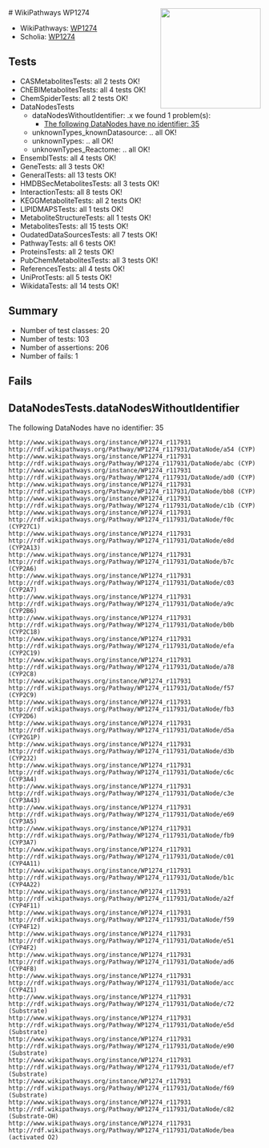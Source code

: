 <img style="float: right; width: 200px" src="https://upload.wikimedia.org/wikipedia/commons/thumb/8/83/Wplogo_with_text_500.png/640px-Wplogo_with_text_500.png" />
# WikiPathways WP1274

* WikiPathways: [WP1274](https://new.wikipathways.org/pathways/WP1274)
* Scholia: [WP1274](https://scholia.toolforge.org/wikipathways/WP1274)
## Tests
* CASMetabolitesTests: all 2 tests OK!
* ChEBIMetabolitesTests: all 4 tests OK!
* ChemSpiderTests: all 2 tests OK!
* DataNodesTests
    * dataNodesWithoutIdentifier: .x we found 1 problem(s):
        * [The following DataNodes have no identifier: 35](#8792c4d3)
    * unknownTypes_knownDatasource: .. all OK!
    * unknownTypes: .. all OK!
    * unknownTypes_Reactome: .. all OK!
* EnsemblTests: all 4 tests OK!
* GeneTests: all 3 tests OK!
* GeneralTests: all 13 tests OK!
* HMDBSecMetabolitesTests: all 3 tests OK!
* InteractionTests: all 8 tests OK!
* KEGGMetaboliteTests: all 2 tests OK!
* LIPIDMAPSTests: all 1 tests OK!
* MetaboliteStructureTests: all 1 tests OK!
* MetabolitesTests: all 15 tests OK!
* OudatedDataSourcesTests: all 7 tests OK!
* PathwayTests: all 6 tests OK!
* ProteinsTests: all 2 tests OK!
* PubChemMetabolitesTests: all 3 tests OK!
* ReferencesTests: all 4 tests OK!
* UniProtTests: all 5 tests OK!
* WikidataTests: all 14 tests OK!


## Summary

* Number of test classes: 20
* Number of tests: 103
* Number of assertions: 206
* Number of fails: 1

## Fails

<a name="8792c4d3" />

## DataNodesTests.dataNodesWithoutIdentifier

The following DataNodes have no identifier: 35
```
http://www.wikipathways.org/instance/WP1274_r117931 http://rdf.wikipathways.org/Pathway/WP1274_r117931/DataNode/a54 (CYP)
http://www.wikipathways.org/instance/WP1274_r117931 http://rdf.wikipathways.org/Pathway/WP1274_r117931/DataNode/abc (CYP)
http://www.wikipathways.org/instance/WP1274_r117931 http://rdf.wikipathways.org/Pathway/WP1274_r117931/DataNode/ad0 (CYP)
http://www.wikipathways.org/instance/WP1274_r117931 http://rdf.wikipathways.org/Pathway/WP1274_r117931/DataNode/bb8 (CYP)
http://www.wikipathways.org/instance/WP1274_r117931 http://rdf.wikipathways.org/Pathway/WP1274_r117931/DataNode/c1b (CYP)
http://www.wikipathways.org/instance/WP1274_r117931 http://rdf.wikipathways.org/Pathway/WP1274_r117931/DataNode/f0c (CYP27C1)
http://www.wikipathways.org/instance/WP1274_r117931 http://rdf.wikipathways.org/Pathway/WP1274_r117931/DataNode/e8d (CYP2A13)
http://www.wikipathways.org/instance/WP1274_r117931 http://rdf.wikipathways.org/Pathway/WP1274_r117931/DataNode/b7c (CYP2A6)
http://www.wikipathways.org/instance/WP1274_r117931 http://rdf.wikipathways.org/Pathway/WP1274_r117931/DataNode/c03 (CYP2A7)
http://www.wikipathways.org/instance/WP1274_r117931 http://rdf.wikipathways.org/Pathway/WP1274_r117931/DataNode/a9c (CYP2B6)
http://www.wikipathways.org/instance/WP1274_r117931 http://rdf.wikipathways.org/Pathway/WP1274_r117931/DataNode/b0b (CYP2C18)
http://www.wikipathways.org/instance/WP1274_r117931 http://rdf.wikipathways.org/Pathway/WP1274_r117931/DataNode/efa (CYP2C19)
http://www.wikipathways.org/instance/WP1274_r117931 http://rdf.wikipathways.org/Pathway/WP1274_r117931/DataNode/a78 (CYP2C8)
http://www.wikipathways.org/instance/WP1274_r117931 http://rdf.wikipathways.org/Pathway/WP1274_r117931/DataNode/f57 (CYP2C9)
http://www.wikipathways.org/instance/WP1274_r117931 http://rdf.wikipathways.org/Pathway/WP1274_r117931/DataNode/fb3 (CYP2D6)
http://www.wikipathways.org/instance/WP1274_r117931 http://rdf.wikipathways.org/Pathway/WP1274_r117931/DataNode/d5a (CYP2G1P)
http://www.wikipathways.org/instance/WP1274_r117931 http://rdf.wikipathways.org/Pathway/WP1274_r117931/DataNode/d3b (CYP2J2)
http://www.wikipathways.org/instance/WP1274_r117931 http://rdf.wikipathways.org/Pathway/WP1274_r117931/DataNode/c6c (CYP3A4)
http://www.wikipathways.org/instance/WP1274_r117931 http://rdf.wikipathways.org/Pathway/WP1274_r117931/DataNode/c3e (CYP3A43)
http://www.wikipathways.org/instance/WP1274_r117931 http://rdf.wikipathways.org/Pathway/WP1274_r117931/DataNode/e69 (CYP3A5)
http://www.wikipathways.org/instance/WP1274_r117931 http://rdf.wikipathways.org/Pathway/WP1274_r117931/DataNode/fb9 (CYP3A7)
http://www.wikipathways.org/instance/WP1274_r117931 http://rdf.wikipathways.org/Pathway/WP1274_r117931/DataNode/c01 (CYP4A11)
http://www.wikipathways.org/instance/WP1274_r117931 http://rdf.wikipathways.org/Pathway/WP1274_r117931/DataNode/b1c (CYP4A22)
http://www.wikipathways.org/instance/WP1274_r117931 http://rdf.wikipathways.org/Pathway/WP1274_r117931/DataNode/a2f (CYP4F11)
http://www.wikipathways.org/instance/WP1274_r117931 http://rdf.wikipathways.org/Pathway/WP1274_r117931/DataNode/f59 (CYP4F12)
http://www.wikipathways.org/instance/WP1274_r117931 http://rdf.wikipathways.org/Pathway/WP1274_r117931/DataNode/e51 (CYP4F2)
http://www.wikipathways.org/instance/WP1274_r117931 http://rdf.wikipathways.org/Pathway/WP1274_r117931/DataNode/ad6 (CYP4F8)
http://www.wikipathways.org/instance/WP1274_r117931 http://rdf.wikipathways.org/Pathway/WP1274_r117931/DataNode/acc (CYP4Z1)
http://www.wikipathways.org/instance/WP1274_r117931 http://rdf.wikipathways.org/Pathway/WP1274_r117931/DataNode/c72 (Substrate)
http://www.wikipathways.org/instance/WP1274_r117931 http://rdf.wikipathways.org/Pathway/WP1274_r117931/DataNode/e5d (Substrate)
http://www.wikipathways.org/instance/WP1274_r117931 http://rdf.wikipathways.org/Pathway/WP1274_r117931/DataNode/e90 (Substrate)
http://www.wikipathways.org/instance/WP1274_r117931 http://rdf.wikipathways.org/Pathway/WP1274_r117931/DataNode/ef7 (Substrate)
http://www.wikipathways.org/instance/WP1274_r117931 http://rdf.wikipathways.org/Pathway/WP1274_r117931/DataNode/f69 (Substrate)
http://www.wikipathways.org/instance/WP1274_r117931 http://rdf.wikipathways.org/Pathway/WP1274_r117931/DataNode/c82 (Substrate-OH)
http://www.wikipathways.org/instance/WP1274_r117931 http://rdf.wikipathways.org/Pathway/WP1274_r117931/DataNode/bea (activated O2)
```


